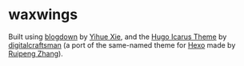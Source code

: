 # waxwings

Built using [blogdown](https://github.com/rstudio/blogdown) by [Yihue Xie](https://github.com/yihui), and the [Hugo Icarus Theme](https://github.com/digitalcraftsman/hugo-icarus-theme) by [digitalcraftsman](https://github.com/digitalcraftsman) (a port of the same-named theme for [Hexo](//hexo.io) made by [Ruipeng Zhang](https://github.com/ppoffice)).
